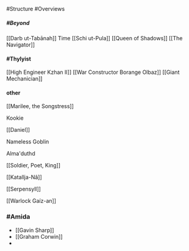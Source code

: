 #Structure #Overviews 
##### #Beyond 
[[Darb ut-Tabānah]]
Time
[[Schi ut-Pula]]
[[Queen of Shadows]]
[[The Navigator]]


#### #Thylyist 
[[High Engineer Kzhan II]]
[[War Constructor Borange Olbaz]]
[[Giant Mechanician]]

#### other 
[[Marilee, the Songstress]]

Kookie

[[Daniel]]

Nameless Goblin

Alma'duthd

[[Soldier, Poet, King]]

[[Katallja-Nâ]]

[[Serpensyll]]

[[Warlock Gaíz-an]]

### #Amida 
- [[Gavin  Sharp]]
- [[Graham Corwin]]
- 
